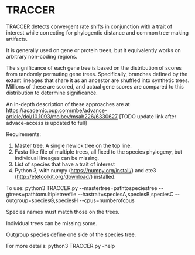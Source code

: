 # TRACCER
TRACCER detects convergent rate shifts in conjunction with a trait of interest while correcting for phylogentic distance and common tree-making artifacts.

It is generally used on gene or protein trees, but it equivalently works on arbitrary non-coding regions.

The significance of each gene tree is based on the distribution of scores from randomly permuting gene trees.
Specifically, branches defined by the extant lineages that share it as an ancestor are shuffled into synthetic trees.
Millions of these are scored, and actual gene scores are compared to this distribution to determine significance.

An in-depth description of these approaches are at
https://academic.oup.com/mbe/advance-article/doi/10.1093/molbev/msab226/6330627 [TODO update link after advace-access is updated to full]

Requirements:
1) Master tree. A single newick tree on the top line.
2) Fasta-like file of multiple trees, all fixed to the species phylogeny, but individual lineages can be missing.
3) List of species that have a trait of interest
4) Python 3, with numpy (https://numpy.org/install/) and ete3 (http://etetoolkit.org/download/) installed.

To use: python3 TRACCER.py --mastertree=pathtospeciestree --gtrees=pathtomultipletreefile --hastrait=speciesA,speciesB,speciesC --outgroup=speciesG,speciesH --cpus=numberofcpus
 
Species names must match those on the trees.

Individual trees can be missing some.

Outgroup species define one side of the species tree.

For more details: python3 TRACCER.py -help
